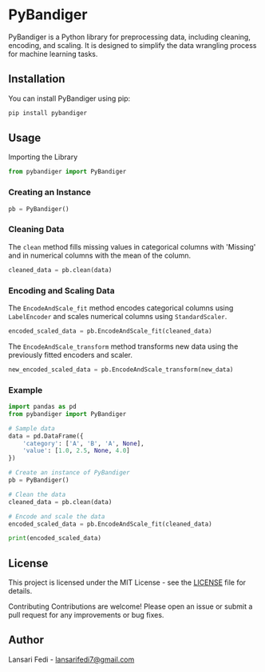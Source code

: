 # PyBandiger

PyBandiger is a Python library for preprocessing data, including cleaning, encoding, and scaling. It is designed to simplify the data wrangling process for machine learning tasks.

## Installation

You can install PyBandiger using pip:

```sh
pip install pybandiger
```

## Usage

Importing the Library

```python
from pybandiger import PyBandiger
```

### Creating an Instance

```python
pb = PyBandiger()
```

### Cleaning Data

The `clean` method fills missing values in categorical columns with 'Missing' and in numerical columns with the mean of the column.

```python
cleaned_data = pb.clean(data)
```

### Encoding and Scaling Data

The `EncodeAndScale_fit` method encodes categorical columns using `LabelEncoder` and scales numerical columns using `StandardScaler`.

```python
encoded_scaled_data = pb.EncodeAndScale_fit(cleaned_data)
```

The `EncodeAndScale_transform` method transforms new data using the previously fitted encoders and scaler.

```python
new_encoded_scaled_data = pb.EncodeAndScale_transform(new_data)
```

### Example

```python
import pandas as pd
from pybandiger import PyBandiger

# Sample data
data = pd.DataFrame({
    'category': ['A', 'B', 'A', None],
    'value': [1.0, 2.5, None, 4.0]
})

# Create an instance of PyBandiger
pb = PyBandiger()

# Clean the data
cleaned_data = pb.clean(data)

# Encode and scale the data
encoded_scaled_data = pb.EncodeAndScale_fit(cleaned_data)

print(encoded_scaled_data)
```

## License

This project is licensed under the MIT License - see the <a href="https://opensource.org/license/mit" target="_blank">LICENSE</a>
file for details.

Contributing
Contributions are welcome! Please open an issue or submit a pull request for any improvements or bug fixes.

## Author

Lansari Fedi - lansarifedi7@gmail.com
